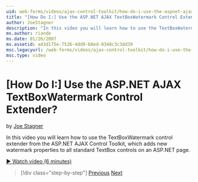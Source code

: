 ```yaml
---
uid: web-forms/videos/ajax-control-toolkit/how-do-i-use-the-aspnet-ajax-textboxwatermark-control-extender
title: "[How Do I:] Use the ASP.NET AJAX TextBoxWatermark Control Extender? | Microsoft Docs"
author: JoeStagner
description: "In this video you will learn how to use the TextBoxWatermark control extender from the ASP.NET AJAX Control Toolkit, which adds new watermark properties to a..."
ms.author: riande
ms.date: 01/26/2007
ms.assetid: a43d175e-7526-4dd9-b8ed-9348c3c3dd39
msc.legacyurl: /web-forms/videos/ajax-control-toolkit/how-do-i-use-the-aspnet-ajax-textboxwatermark-control-extender
msc.type: video
---
```

# [How Do I:] Use the ASP.NET AJAX TextBoxWatermark Control Extender?

by [Joe Stagner](https://github.com/JoeStagner)

In this video you will learn how to use the TextBoxWatermark control extender from the ASP.NET AJAX Control Toolkit, which adds new watermark properties to all standard TextBox controls on an ASP.NET page.

[&#9654; Watch video (6 minutes)](https://channel9.msdn.com/Blogs/ASP-NET-Site-Videos/how-do-i-use-the-aspnet-ajax-textboxwatermark-control-extender)

> [!div class="step-by-step"]
> [Previous](how-do-i-use-the-aspnet-ajax-cascadingdropdown-control-extender.md)
> [Next](how-do-i-use-the-aspnet-ajax-popup-control-extender.md)
